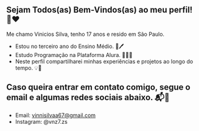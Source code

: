 ## Sejam Todos(as) Bem-Vindos(as) ao meu perfil! 🤖❤️


Me chamo Vinicios Silva, tenho 17 anos e resido em São Paulo.

- Estou no terceiro ano do Ensino Médio. 📙🖊️
- Estudo Programação na Plataforma Alura. 👨‍💻🤖
- Neste perfil compartilharei minhas experiências e projetos ao longo do tempo. 💡📌

## Caso queira entrar em contato comigo, segue o email e algumas redes sociais abaixo. 📬📱

- Email: vinnisilvaa67@gmail.com
- Instagram: @vnz7.zs
